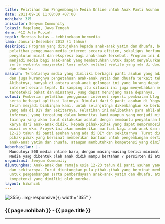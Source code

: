 ```yaml
---
title: Pelatihan dan Pengembangan Media Online untuk Anak Panti Asuhan
date: 2011-09-16 11:08:00 +07:00
nohibah: 355
inisiator: Senyum Community
lokasi: Magelang, Jawa Tengah
dana: 412 Juta Rupiah
topik: Meretas batas – kebhinekaan bermedia
lama: Januari-Desember 2012 (1 tahun)
deskripsi: Program yang ditujukan kepada anak-anak yatim dan dhuafa, berupa pemberian
  pelatihan penggunaan media internet secara efisien, sekaligus berfungsi sebagai
  penyaluran minat dan ekspresi bagi anak-anak tersebut. Program ini diharapkan dapat
  menjadi media bagi anak-anak yang membutuhkan untuk dapat menyalurkan pendapatnya,
  serta membantu masyarakat luas untuk melihat realita yang ada di dunia anak yatim
  dan dhuafa.
masalah: Terbatasnya media yang dimiliki berbagai panti asuhan yang ada di Indonesia,
  dan juga kurangnya pengetahuan anak-anak yatim dan dhuafa terkait teknologi informasi.
  Akibatnya, banyak di antara anak-anak golongan ini yang kurang dapat menggunakan
  internet secara tepat. Di samping itu situasi ini juga menyebabkan mereka kurang
  terdeteksi bakat dan minatnya, yang dapat menunjang masa depannya.
solusi: Pemberian pelatihan penggunaan internet seperti pembuatan blog, website pribadi,
  serta berbagai aplikasi lainnya. Dimulai dari 9 panti asuhan di Yogyakarta yang
  telah menjadi bimbingan kami, untuk selanjutnya dikembangkan ke berbagai panti asuhan
  yang ada di DIY dan sekitarnya. Pelatihan ini melibatkan para ahli-ahli teknologi
  informasi yang tergabung dalam komunitas kami maupun yang menjadi mitra kami. Usaha
  lainnya yang akan turut dilakukan adalah dengan membantu penyaluran hasil-hasil
  karya dari anak-anak didik, kepada pihak-pihak yang dapat mempromosikan bakat serta
  minat mereka. Proyek ini akan memberikan manfaat bagi anak-anak dan remaja usia
  12-23 tahun di panti asuhan yang ada di DIY dan sekitarnya. Turut diuntungkan pula
  pihak-pihak yang berminat memberikan bantuan untuk pengembangan serta pemberdayaan
  anak-anak yatim dan dhuafa, ataupun membutuhkan kompetensi yang dimiliki oleh mereka.
keberhasilan: |-
  Munculnya 500 media online baru, dengan masing-masing berisi minimal 4 konten per bulan.
  Media yang dibentuk oleh anak didik mampu bertahan / persisten di atas 1 tahun.
organisasi: Senyum Community
diuntungkan: Anak-anak dan remaja usia 12-23 tahun di panti asuhan yang ada di DIY
  dan sekitarnya. Turut diuntungkan pula pihak-pihak yang berminat memberikan bantuan
  untuk pengembangan serta pemberdayaan anak-anak yatim dan dhuafa, ataupun membutuhkan
  kompetensi yang dimiliki oleh mereka.
layout: hibahcmb
---
```


![355](/static/img/hibahcmb/355.png){: .img-responsive }{: width="355" }

### {{ page.nohibah }} - {{ page.title }}

---
